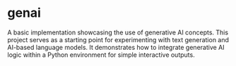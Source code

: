 # genai
A basic implementation showcasing the use of generative AI concepts. This project serves as a starting point for experimenting with text generation and AI-based language models. It demonstrates how to integrate generative AI logic within a Python environment for simple interactive outputs.
